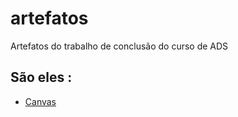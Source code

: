 # artefatos
Artefatos do trabalho de conclusão do curso de ADS

## São eles : 
- [Canvas](https://github.com/adotetoto/artefatos/blob/main/artefatos-%20CANVAS%20(%20%20PROVISORIO%20).jpg)
